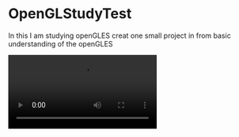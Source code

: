 # OpenGLStudyTest
In this I am studying openGLES creat one small project in from basic understanding of the openGLES

![Alt text](https://github.com/AkshaySakare/OpenGLStudyTest/blob/master/demo.mp4?raw=true)

